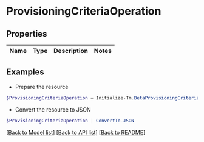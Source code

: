 # ProvisioningCriteriaOperation
## Properties

Name | Type | Description | Notes
------------ | ------------- | ------------- | -------------

## Examples

- Prepare the resource
```powershell
$ProvisioningCriteriaOperation = Initialize-Tm.BetaProvisioningCriteriaOperation 
```

- Convert the resource to JSON
```powershell
$ProvisioningCriteriaOperation | ConvertTo-JSON
```

[[Back to Model list]](../README.md#documentation-for-models) [[Back to API list]](../README.md#documentation-for-api-endpoints) [[Back to README]](../README.md)

